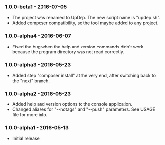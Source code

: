 ### 1.0.0-beta1 - 2016-07-05

  * The project was renamed to UpDep. The new script name is "updep.sh". 
  * Added composer compatibility, so the tool maybe added to any project. 

### 1.0.0-alpha4 - 2016-06-07

  * Fixed the bug when the help and version commands didn't work because the program directory was not read correctly. 

### 1.0.0-alpha3 - 2016-05-23

  * Added step "composer install" at the very end, after switching back to the "next" branch. 

### 1.0.0-alpha2 - 2016-05-23

  * Added help and version options to the console application.
  * Changed aliases for "--notags" and "--push" parameters. See USAGE file for more info.

### 1.0.0-alpha1 - 2016-05-13

  * Initial release
